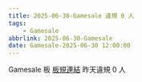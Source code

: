 ```yaml
---
title: 2025-06-30-Gamesale 違規 0 人
tags:
    - Gamesale
abbrlink: 2025-06-30-Gamesale
date: Gamesale-2025-06-30 12:00:00
---
```

Gamesale 板 [板規連結](https://www.ptt.cc/bbs/Gossiping/M.1637425085.A.07D.html)
昨天違規 0 人
